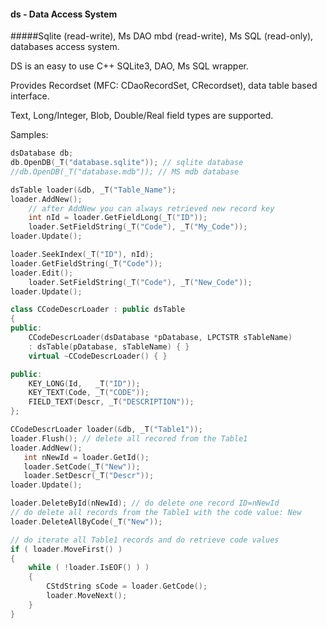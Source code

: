 #### ds - Data Access System
#####Sqlite (read-write), Ms DAO mbd (read-write), Ms SQL (read-only),
databases access system. 

DS is an easy to use C++ SQLite3, DAO, Ms SQL wrapper.

Provides Recordset (MFC: CDaoRecordSet, CRecordset), data table based interface.

Text, Long/Integer, Blob, Double/Real field types are supported.

Samples:
```C++
dsDatabase db;
db.OpenDB(_T("database.sqlite")); // sqlite database 
//db.OpenDB(_T("database.mdb")); // MS mdb database 

dsTable loader(&db, _T("Table_Name");
loader.AddNew();
    // after AddNew you can always retrieved new record key
    int nId = loader.GetFieldLong(_T("ID")); 
    loader.SetFieldString(_T("Code"), _T("My_Code"));
loader.Update();

loader.SeekIndex(_T("ID"), nId);
loader.GetFieldString(_T("Code"));
loader.Edit();
    loader.SetFieldString(_T("Code"), _T("New_Code"));
loader.Update();
```

```C++
class CCodeDescrLoader : public dsTable
{
public:
	CCodeDescrLoader(dsDatabase *pDatabase, LPCTSTR sTableName)
	: dsTable(pDatabase, sTableName) { }
	virtual ~CCodeDescrLoader() { }

public:
    KEY_LONG(Id,   _T("ID"));
    KEY_TEXT(Code, _T("CODE"));
    FIELD_TEXT(Descr, _T("DESCRIPTION"));
};

CCodeDescrLoader loader(&db, _T("Table1"));
loader.Flush(); // delete all recored from the Table1
loader.AddNew();
   int nNewId = loader.GetId();
   loader.SetCode(_T("New"));
   loader.SetDescr(_T("Descr"));
loader.Update();

loader.DeleteById(nNewId); // do delete one record ID=nNewId
// do delete all records from the Table1 with the code value: New
loader.DeleteAllByCode(_T("New")); 

// do iterate all Table1 records and do retrieve code values
if ( loader.MoveFirst() )
{
    while ( !loader.IsEOF() ) )
    {
        CStdString sCode = loader.GetCode(); 
        loader.MoveNext();
    }
}

```
